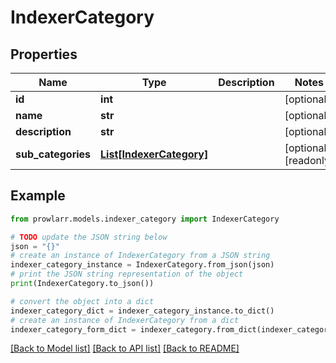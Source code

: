 # IndexerCategory


## Properties

Name | Type | Description | Notes
------------ | ------------- | ------------- | -------------
**id** | **int** |  | [optional] 
**name** | **str** |  | [optional] 
**description** | **str** |  | [optional] 
**sub_categories** | [**List[IndexerCategory]**](IndexerCategory.md) |  | [optional] [readonly] 

## Example

```python
from prowlarr.models.indexer_category import IndexerCategory

# TODO update the JSON string below
json = "{}"
# create an instance of IndexerCategory from a JSON string
indexer_category_instance = IndexerCategory.from_json(json)
# print the JSON string representation of the object
print(IndexerCategory.to_json())

# convert the object into a dict
indexer_category_dict = indexer_category_instance.to_dict()
# create an instance of IndexerCategory from a dict
indexer_category_form_dict = indexer_category.from_dict(indexer_category_dict)
```
[[Back to Model list]](../README.md#documentation-for-models) [[Back to API list]](../README.md#documentation-for-api-endpoints) [[Back to README]](../README.md)


